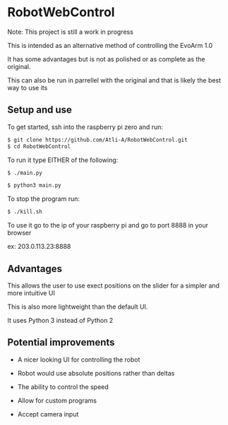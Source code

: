 # RobotWebControl


Note: This project is still a work in progress

This is intended as an alternative method of controlling the EvoArm 1.0

It has some advantages but is not as polished or as complete as the original.

This can also be run in parrellel with the original and that is likely the best way to use its

## Setup and use

To get started, ssh into the raspberry pi zero and run:

```sh
$ git clone https://github.com/Atli-A/RobotWebControl.git
$ cd RobotWebControl
```
To run it type EITHER of the following:
```sh
$ ./main.py

$ python3 main.py
```

To stop the program run:
```sh
$ ./kill.sh
```

To use it go to the ip of your raspberry pi and go to port 8888 in your browser

ex: 203.0.113.23:8888

## Advantages

This allows the user to use exect positions on the slider for a simpler and more intuitive UI

This is also more lightweight than the default UI.

It uses Python 3 instead of Python 2 

## Potential improvements

- A nicer looking UI for controlling the robot

- Robot would use absolute positions rather than deltas

- The ability to control the speed

- Allow for custom programs

- Accept camera input